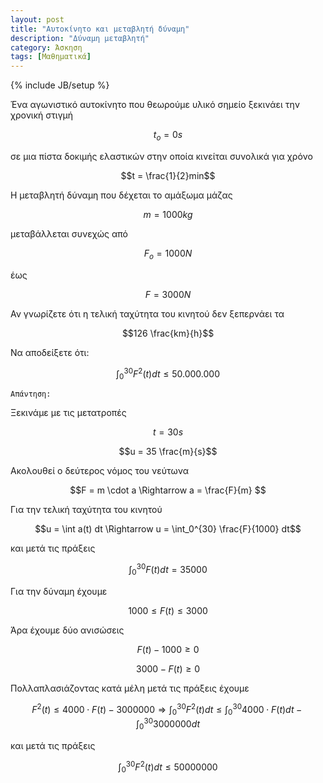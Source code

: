 ```yaml
---
layout: post
title: "Αυτοκίνητο και μεταβλητή δύναμη"
description: "Δύναμη μεταβλητή"
category: Άσκηση
tags: [Μαθηματικά]
---
```

{% include JB/setup %}

Ένα αγωνιστικό αυτοκίνητο που θεωρούμε υλικό σημείο ξεκινάει την χρονική στιγμή

$$ t_o = 0s $$ 

σε μια πίστα δοκιμής ελαστικών στην οποία κινείται συνολικά για χρόνο 

$$t = \frac{1}{2}min$$

Η μεταβλητή δύναμη που δέχεται το αμάξωμα μάζας 

$$ m = 1000 kg$$ 

μεταβάλλεται συνεχώς από 

$$F_o = 1000N$$ 

έως 

$$F = 3000N$$ 

Αν γνωρίζετε ότι η τελική ταχύτητα του κινητού δεν ξεπερνάει τα 

$$126 \frac{km}{h}$$

 Να αποδείξετε ότι:

$$ \int_0^{30} F^2(t)dt \le 50.000.000$$



`Απάντηση:`


Ξεκινάμε με τις μετατροπές

$$t = 30 s$$

$$u = 35 \frac{m}{s}$$

Ακολουθεί ο δεύτερος νόμος του νεύτωνα

$$F = m \cdot a \Rightarrow a = \frac{F}{m} $$

Για την τελική ταχύτητα του κινητού

$$u = \int a(t) dt \Rightarrow u = \int_0^{30} \frac{F}{1000} dt$$

και μετά τις πράξεις

$$\int_0^{30} F(t) dt = 35000$$

Για την δύναμη έχουμε

$$ 1000 \le F(t) \le 3000 $$

Άρα έχουμε δύο ανισώσεις

$$ F(t) - 1000 \ge 0 $$

$$ 3000 - F(t) \ge 0 $$

Πολλαπλασιάζοντας κατά μέλη μετά τις πράξεις έχουμε

$$F^2(t) \le 4000 \cdot F(t) - 3000000 \Rightarrow \int_0^{30} F^2(t) dt \le \int_0^{30} 4000 \cdot F(t) dt - \int_0^{30} 3000000 dt $$

και μετά τις πράξεις

$$ \int_0^{30} F^2(t) dt \le 50000000 $$